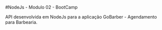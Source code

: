 #NodeJs - Modulo 02 - BootCamp

API desenvolvida em NodeJs para a aplicação GoBarber - Agendamento para Barbearia.
